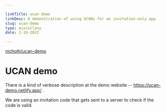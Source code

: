 ```yaml
---

linkTitle: ucan demo
linkDesc: A demonstration of using UCANs for an invitation-only app
slug: ucan-demo
type: miscellany
date: 2-19-2022

---
```


[nichoth/ucan-demo](https://github.com/nichoth/ucan-demo)

# UCAN demo

There is a kind of verbose description at the demo website -- https://ucan-demo.netlify.app/ .

We are using an invitation code that gets sent to a server to check if the code is valid.

